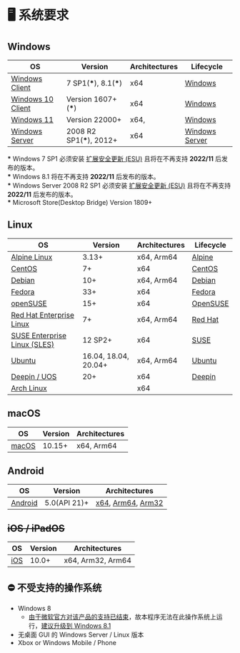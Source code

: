 # 🖥️ 系统要求

## Windows

OS                                    | Version                    | Architectures   | Lifecycle
--------------------------------------|----------------------------|-----------------|----------
[Windows Client][Windows-client]      | 7 SP1(**\***), 8.1(**\***) | x64             | [Windows][Windows-lifecycle]
[Windows 10 Client][Windows-client]   | Version 1607+(**\***)      | x64             | [Windows][Windows-lifecycle]
[Windows 11][Windows-client]          | Version 22000+             | x64,            | [Windows][Windows-lifecycle]
[Windows Server][Windows-Server]      | 2008 R2 SP1(**\***), 2012+ | x64             | [Windows Server][Windows-Server-lifecycle]

**\*** Windows 7 SP1 必须安装 [扩展安全更新 (ESU)](https://docs.microsoft.com/troubleshoot/windows-client/windows-7-eos-faq/windows-7-extended-security-updates-faq) 且将在不再支持 **2022/11** 后发布的版本。  
**\*** Windows 8.1 将在不再支持 **2022/11** 后发布的版本。  
**\*** Windows Server 2008 R2 SP1 必须安装 [扩展安全更新 (ESU)](https://docs.microsoft.com/zh-cn/lifecycle/faq/extended-security-updates) 且将在不再支持 **2022/11** 后发布的版本。  
**\*** Microsoft Store(Desktop Bridge) Version 1809+  

[Windows-client]: https://www.microsoft.com/windows/
[Windows-lifecycle]: https://support.microsoft.com/help/13853/windows-lifecycle-fact-sheet
[win-client-docker]: https://hub.docker.com/_/microsoft-windows
[Windows-Server-lifecycle]: https://docs.microsoft.com/windows-server/get-started/windows-server-release-info
[Nano-Server]: https://docs.microsoft.com/windows-server/get-started/getting-started-with-nano-server
[Windows-Server]: https://docs.microsoft.com/windows-server/

## Linux

OS                                    | Version               | Architectures     | Lifecycle
--------------------------------------|-----------------------|-------------------|----------
[Alpine Linux][Alpine]                | 3.13+                 | x64, Arm64        | [Alpine][Alpine-lifecycle]
[CentOS][CentOS]                      | 7+                    | x64               | [CentOS][CentOS-lifecycle]
[Debian][Debian]                      | 10+                   | x64, Arm64        | [Debian][Debian-lifecycle]
[Fedora][Fedora]                      | 33+                   | x64               | [Fedora][Fedora-lifecycle]
[openSUSE][OpenSUSE]                  | 15+                   | x64               | [OpenSUSE][OpenSUSE-lifecycle]
[Red Hat Enterprise Linux][RHEL]      | 7+                    | x64, Arm64        | [Red Hat][RHEL-lifecycle]
[SUSE Enterprise Linux (SLES)][SLES]  | 12 SP2+               | x64               | [SUSE][SLES-lifecycle]
[Ubuntu][Ubuntu]                      | 16.04, 18.04, 20.04+  | x64, Arm64        | [Ubuntu][Ubuntu-lifecycle]
[Deepin / UOS][Deepin]                | 20+                   | x64               | [Deepin][Deepin-lifecycle]
[Arch Linux][Arch]                    |                       | x64               |

[Alpine]: https://alpinelinux.org/
[Alpine-lifecycle]: https://wiki.alpinelinux.org/wiki/Alpine_Linux:Releases
[CentOS]: https://www.centos.org/
[CentOS-lifecycle]:https://wiki.centos.org/FAQ/General
[CentOS-docker]: https://hub.docker.com/_/centos
[CentOS-pm]: https://docs.microsoft.com/dotnet/core/install/linux-package-manager-centos8
[Debian]: https://www.debian.org/
[Debian-lifecycle]: https://wiki.debian.org/DebianReleases
[Debian-pm]: https://docs.microsoft.com/dotnet/core/install/linux-package-manager-debian10
[Fedora]: https://getfedora.org/
[Fedora-lifecycle]: https://fedoraproject.org/wiki/End_of_life
[Fedora-docker]: https://hub.docker.com/_/fedora
[Fedora-msft-pm]: https://docs.microsoft.com/dotnet/core/install/linux-package-manager-fedora32
[Fedora-pm]: https://fedoraproject.org/wiki/DotNet
[OpenSUSE]: https://opensuse.org/
[OpenSUSE-lifecycle]: https://en.opensuse.org/Lifetime
[OpenSUSE-docker]: https://hub.docker.com/r/opensuse/leap
[OpenSUSE-pm]: https://docs.microsoft.com/dotnet/core/install/linux-package-manager-opensuse15
[RHEL]: https://www.redhat.com/en/technologies/linux-platforms/enterprise-linux
[RHEL-lifecycle]: https://access.redhat.com/support/policy/updates/errata/
[RHEL-msft-pm]: https://docs.microsoft.com/dotnet/core/install/linux-package-manager-rhel8
[RHEL-pm]: https://access.redhat.com/documentation/en-us/red_hat_enterprise_linux/8/html/developing_.net_applications_in_rhel_8/using-net-core-on-rhel_gsg#installing-net-core_gsg
[SLES]: https://www.suse.com/products/server/
[SLES-lifecycle]: https://www.suse.com/lifecycle/
[SLES-pm]: https://docs.microsoft.com/dotnet/core/install/linux-package-manager-sles15
[Ubuntu]: https://ubuntu.com/
[Ubuntu-lifecycle]: https://wiki.ubuntu.com/Releases
[Ubuntu-pm]: https://docs.microsoft.com/dotnet/core/install/linux-package-manager-ubuntu-2004
[Deepin]: https://www.deepin.org/
[Deepin-lifecycle]: https://www.deepin.org/release-notes
[Arch]: https://archlinux.org/

## macOS

OS                            | Version                   | Architectures     |
------------------------------|---------------------------|-------------------|
[macOS][macOS]                | 10.15+                    | x64, Arm64        |

[macOS]: https://support.apple.com/macos

## Android

OS                            | Version                 | Architectures                                                      |
------------------------------|-------------------------|--------------------------------------------------------------------|
[Android][Android]            | 5.0(API 21)+            | [x64][Android-x64], [Arm64][Android-Arm64], [Arm32][Android-Arm32] |

[Android]: https://support.google.com/android
[Android-x64]: https://developer.android.google.cn/ndk/guides/abis?hl=zh_cn#86-64
[Android-Arm32]: https://developer.android.google.cn/ndk/guides/abis?hl=zh_cn#v7a
[Android-Arm64]: https://developer.android.google.cn/ndk/guides/abis?hl=zh_cn#arm64-v8a

## ~~iOS / iPadOS~~

OS                            | Version                 | Architectures     |
------------------------------|-------------------------|-------------------|
[iOS][iOS]                    | 10.0+                   | x64, Arm32, Arm64 |

[iOS]: https://support.apple.com/ios

## ⛔ 不受支持的操作系统

- Windows 8
  - [由于微软官方对该产品的支持已结束](https://docs.microsoft.com/zh-cn/lifecycle/products/windows-8)，故本程序无法在此操作系统上运行，[建议升级到 Windows 8.1](https://support.microsoft.com/zh-cn/windows/%E4%BB%8E-windows-8-%E6%9B%B4%E6%96%B0%E5%88%B0-windows-8-1-17fc54a7-a465-6b5a-c1a0-34140afd0669)
- 无桌面 GUI 的 Windows Server / Linux 版本
- Xbox or Windows Mobile / Phone
